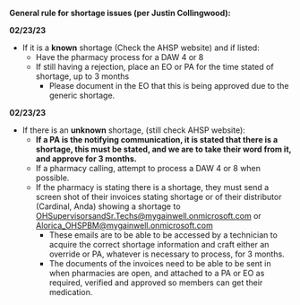 **General rule for shortage issues (per Justin Collingwood):** 

**02/23/23** 
- If it is a **known** shortage (Check the AHSP website) and if listed:  
  - Have the pharmacy process for a DAW 4 or 8 
  - If still having a rejection, place an EO or PA for the time stated of shortage, up to 3 months 
    - Please document in the EO that this is being approved due to the generic shortage. 

 **02/23/23** 
- If there is an **unknown** shortage, (still check AHSP website):
  - **If a PA is the notifying communication, it is stated that there is a shortage, this must be stated, and we are to take their word from it, and approve for 3 months.**
  - If a pharmacy calling, attempt to process a DAW 4 or 8 when possible. 
  - If the pharmacy is stating there is a shortage, they must send a screen shot of their invoices stating shortage or of their distributor (Cardinal, Anda) showing a shortage to OHSupervisorsandSr.Techs@mygainwell.onmicrosoft.com or Alorica_OHSPBM@mygainwell.onmicrosoft.com 
    - These emails are to be able to be accessed by a technician to acquire the correct shortage information and craft either an override or PA, whatever is necessary to process, for 3 months. 
    - The documents of the invoices need to be able to be sent in when pharmacies are open, and attached to a PA or EO as required, verified and approved so members can get their medication. 
